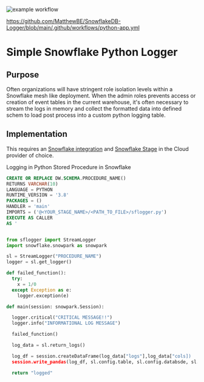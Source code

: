 
![example workflow](https://github.com/MatthewBE/SnowflakeDB-Logger/actions/workflows/python-app.yml/badge.svg)

https://github.com/MatthewBE/SnowflakeDB-Logger/blob/main/.github/workflows/python-app.yml

# Simple Snowflake Python Logger

## Purpose

Often organizations will have stringent role isolation levels within a Snowflake mesh like deployment. When the admin roles prevents access or creation of event tables in the current warehouse, it's often necessary to stream the logs in memory and collect the formatted data into defined schem to load post process into a custom python logging table. 

## Implementation

This requires an [Snowflake integration](https://docs.snowflake.com/en/user-guide/ecosystem-etl) and [Snowflake Stage](https://docs.snowflake.com/en/user-guide/data-load-considerations-stage) in the Cloud provider of choice. 

Logging in Python Stored Procedure in Snowflake 

```SQL
CREATE OR REPLACE DW.SCHEMA.PROCEDURE_NAME()
RETURNS VARCHAR(10)
LANGUAGE = PYTHON
RUNTIME_VERSION = '3.8'
PACKAGES = ()
HANDLER = 'main'
IMPORTS = ('@<YOUR_STAGE_NAME>/<PATH_TO_FILE>/sflogger.py')
EXECUTE AS CALLER
AS '
```
```Python

from sflogger import StreamLogger
import snowflake.snowpark as snowpark

sl = StreamLogger("PROCEDURE_NAME")
logger = sl.get_logger()

def failed_function():
  try:
    x = 1/0
  except Exception as e:
    logger.exception(e)

def main(session: snowpark.Session):

  logger.critical("CRITICAL MESSAGE!!")
  logger.info("INFORMATIONAL LOG MESSAGE")

  failed_function()

  log_data = sl.return_logs()

  log_df = session.createDataFrame(log_data["logs"],log_data["cols])
  session.write_pandas(log_df, sl.config.table, sl.config.databsde, sl.config.schema)

  return "logged"
  
```
